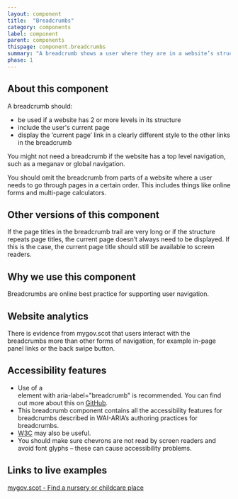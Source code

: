```yaml
---
layout: component
title:  "Breadcrumbs"
category: components
label: component
parent: components
thispage: component.breadcrumbs
summary: "A breadcrumb shows a user where they are in a website’s structure. It also presents links to pages higher in the site’s structure, such as a home page."
phase: 1
---
```


## About this component

A breadcrumb should:

*	be used if a website has 2 or more levels in its structure
*	include the user's current page
*	display the ‘current page’ link in a clearly different style to the other links in the breadcrumb

You might not need a breadcrumb if the website has a top level navigation, such as a meganav or global navigation.

You should omit the breadcrumb from parts of a website where a user needs to go through pages in a certain order. This includes things like online forms and multi-page calculators.

## Other versions of this component

If the page titles in the breadcrumb trail are very long or if the structure repeats page titles, the current page doesn’t always need to be displayed. If this is the case, the current page title should still be available to screen readers.

## Why we use this component

Breadcrumbs are online best practice for supporting user navigation.

## Website analytics

There is evidence from mygov.scot that users interact with the breadcrumbs more than other forms of navigation, for example in-page panel links or the back swipe button.

## Accessibility features

* Use of a <nav> element with aria-label="breadcrumb" is recommended. You can find out more about this on [GitHub](https://github.com/alphagov/govuk-design-system-backlog/issues/33).
* This breadcrumb component contains all the accessibility features for breadcrumbs described in WAI-ARIA’s authoring practices for breadcrumbs.
* [W3C](https://www.w3.org/TR/wai-aria-practices/examples/breadcrumb/index.html) may also be useful.
* You should make sure chevrons are not read by screen readers and avoid font glyphs – these can cause accessibility problems.

## Links to live examples
[mygov.scot - Find a nursery or childcare place](https://www.mygov.scot/nursery-place/)
